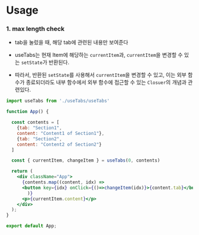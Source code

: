 # Usage


### 1. max length check

- tab을 눌렀을 때, 해당 tab에 관련된 내용만 보여준다

- useTabs는 현재 Item에 해당하는 `currentItem`과, `currentItem`을 변경할 수 있는 `setState`가 반환된다.

- 따라서, 반환된 `setState`를 사용해서  `currentItem`을 변경할 수 있고, 이는 외부 함수가 종료되더라도 내부 함수에서 외부 함수에 접근할 수 있는 `Closuer`의 개념과 관련있다.

```jsx
import useTabs from './useTabs/useTabs'

function App() {

  const contents = [
    {tab: "Section1",
    content: "Content1 of Section1"},
    {tab: "Section2",
    content: "Content2 of Section2"}
  ]

  const { currentItem, changeItem } = useTabs(0, contents)

  return (
    <div className="App">
      {contents.map((content, idx) => 
      <button key={idx} onClick={()=>changeItem(idx)}>{content.tab}</button>
        )}
      <p>{currentItem.content}</p>
    </div>
  );
}

export default App;


```
